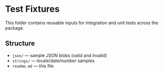 # Test Fixtures

This folder contains reusable inputs for integration and unit tests across the package.

## Structure

- `json/` — sample JSON blobs (valid and invalid)
- `strings/` — locale/date/number samples
- `readme.md` — this file
